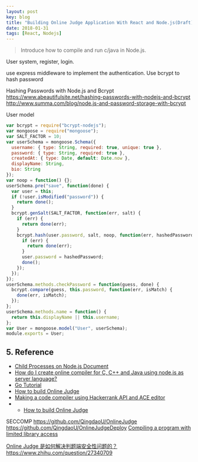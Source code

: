 ```yaml
---
layout: post
key: blog
title: "Building Online Judge Application With React and Node.js(Draft)"
date: 2018-01-31
tags: [React, Nodejs]
---
```


> Introduce how to compile and run c/java in Node.js.

User system, register, login.

use express middleware to implement the authentication.
Use bcrypt to hash password

Hashing Passwords with Node.js and Bcrypt
https://www.abeautifulsite.net/hashing-passwords-with-nodejs-and-bcrypt
http://www.summa.com/blog/node.js-and-password-storage-with-bcrypt

User model
```javascript
var bcrypt = require("bcrypt-nodejs");
var mongoose = require("mongoose");
var SALT_FACTOR = 10;
var userSchema = mongoose.Schema({
  username: { type: String, required: true, unique: true },
  password: { type: String, required: true },
  createdAt: { type: Date, default: Date.now },
  displayName: String,
  bio: String
});
var noop = function() {};
userSchema.pre("save", function(done) {
  var user = this;
  if (!user.isModified("password")) {
    return done();
  }
  bcrypt.genSalt(SALT_FACTOR, function(err, salt) {
    if (err) {
      return done(err);
    }
    bcrypt.hash(user.password, salt, noop, function(err, hashedPassword) {
      if (err) {
        return done(err);
      }
      user.password = hashedPassword;
      done();
    });
  });
});
userSchema.methods.checkPassword = function(guess, done) {
  bcrypt.compare(guess, this.password, function(err, isMatch) {
    done(err, isMatch);
  });
};
userSchema.methods.name = function() {
  return this.displayName || this.username;
};
var User = mongoose.model("User", userSchema);
module.exports = User;
```

## 5. Reference
* [Child Processes on Node.js Document](https://nodejs.org/api/child_process.html)
* [How do I create online compiler for C, C++ and Java using node.js as server language?](https://www.quora.com/How-do-I-create-online-compiler-for-C-C++-and-Java-using-node-js-as-server-language)
* [Go Tutorial](https://www.tutorialspoint.com/go/index.htm)
* [How to build Online Judge](https://www.zhihu.com/question/20343652)
* [Making a code compiler using Hackerrank API and ACE editor](http://blog.arpitdubey.com/making-a-code-compiler-using-hackerrank-api-and-ace-editor/)
* * [How to build Online Judge](https://www.zhihu.com/question/20343652)


SECCOMP
https://github.com/QingdaoU/OnlineJudge
https://github.com/QingdaoU/OnlineJudgeDeploy
[Compiling a program with limited library access](https://stackoverflow.com/questions/27731599/compiling-a-program-with-limited-library-access)

[Online Judge 是如何解决判题端安全性问题的？](https://www.zhihu.com/question/23067497)
https://www.zhihu.com/question/27340709
